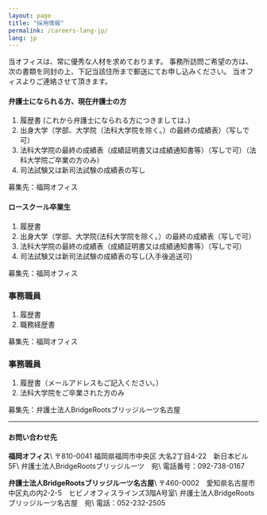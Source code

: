 ```yaml
---
layout: page
title: "採用情報"
permalink: /careers-lang-jp/
lang: jp
---
```


当オフィスは、常に優秀な人材を求めております。 事務所訪問ご希望の方は、次の書類を同封の上、下記当該住所まで郵送にてお申し込みください。
当オフィスよりご連絡させて頂きます。

#### 弁護士になられる方、現在弁護士の方
1. 履歴書 (これから弁護士になられる方につきましては、)
2. 出身大学（学部、大学院（法科大学院を除く。）の最終の成績表）（写しで可）
3. 法科大学院の最終の成績表（成績証明書又は成績通知書等）（写しで可）（法科大学院ご卒業の方のみ）
4. 司法試験又は新司法試験の成績表の写し

募集先：福岡オフィス


#### ロースクール卒業生

1. 履歴書
2. 出身大学（学部、大学院(法科大学院を除く。）の最終の成績表（写しで可）
3. 法科大学院の最終の成績表（成績証明書又は成績通知書等）（写しで可）
4. 司法試験又は新司法試験の成績表の写し(入手後追送可)

募集先：福岡オフィス

### 事務職員
1. 履歴書
2. 職務経歴書

募集先：福岡オフィス

### 事務職員
1. 履歴書（メールアドレスもご記入ください。）
2. 法科大学院をご卒業された方のみ

募集先：弁護士法人BridgeRootsブリッジルーツ名古屋

---

#### お問い合わせ先

**福岡オフィス**\\
〒810-0041 福岡県福岡市中央区 大名2丁目4-22　新日本ビル5F\\
弁護士法人BridgeRootsブリッジルーツ　宛\\
電話番号：092-738-0167

**弁護士法人BridgeRootsブリッジルーツ名古屋**\\
〒460-0002　愛知県名古屋市中区丸の内2-2-5　ヒビノオフィスラインズ3階A号室\\
弁護士法人BridgeRootsブリッジルーツ名古屋　宛\\
電話：052-232-2505
